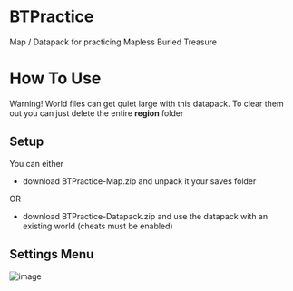 # BTPractice
Map / Datapack for practicing Mapless Buried Treasure


# How To Use
Warning! World files can get quiet large with this datapack. To clear them out you can just delete the entire **region** folder
## Setup
You can either 
- download BTPractice-Map.zip and unpack it your saves folder 

OR 
- download BTPractice-Datapack.zip and use the datapack with an existing world (cheats must be enabled)

## Settings Menu

![image](https://user-images.githubusercontent.com/36821728/208164788-2a498300-acd9-419c-bf45-1ef8ff5abaa4.png)
